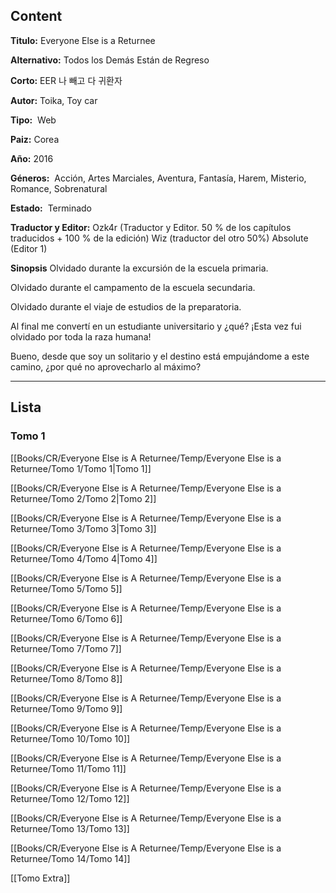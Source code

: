 
## Content

**Titulo:**
Everyone Else is a Returnee

**Alternativo:**
Todos los Demás Están de Regreso

**Corto:**
EER
나 빼고 다 귀환자

**Autor:**
Toika, Toy car

**Tipo:** 
Web

**Paiz:**
Corea

**Año:**
2016

**Géneros:** 
Acción, Artes Marciales, Aventura, Fantasía, Harem, Misterio, Romance, Sobrenatural

**Estado:** 
Terminado

**Traductor y Editor:**
Ozk4r (Traductor y Editor. 50 % de los capítulos traducidos + 100 % de la edición) Wiz (traductor del otro 50%) Absolute (Editor 1)

**Sinopsis**
Olvidado durante la excursión de la escuela primaria.

Olvidado durante el campamento de la escuela secundaria.

Olvidado durante el viaje de estudios de la preparatoria.

Al final me convertí en un estudiante universitario y ¿qué? ¡Esta vez fui olvidado por toda la raza humana! 

Bueno, desde que soy un solitario y el destino está empujándome a este camino, ¿por qué no aprovecharlo al máximo?


***


## Lista

### Tomo 1
[[Books/CR/Everyone Else is A Returnee/Temp/Everyone Else is a Returnee/Tomo 1/Tomo 1|Tomo 1]]

[[Books/CR/Everyone Else is A Returnee/Temp/Everyone Else is a Returnee/Tomo 2/Tomo 2|Tomo 2]]

[[Books/CR/Everyone Else is A Returnee/Temp/Everyone Else is a Returnee/Tomo 3/Tomo 3|Tomo 3]]

[[Books/CR/Everyone Else is A Returnee/Temp/Everyone Else is a Returnee/Tomo 4/Tomo 4|Tomo 4]]

[[Books/CR/Everyone Else is A Returnee/Temp/Everyone Else is a Returnee/Tomo 5/Tomo 5]]

[[Books/CR/Everyone Else is A Returnee/Temp/Everyone Else is a Returnee/Tomo 6/Tomo 6]]

[[Books/CR/Everyone Else is A Returnee/Temp/Everyone Else is a Returnee/Tomo 7/Tomo 7]]

[[Books/CR/Everyone Else is A Returnee/Temp/Everyone Else is a Returnee/Tomo 8/Tomo 8]]

[[Books/CR/Everyone Else is A Returnee/Temp/Everyone Else is a Returnee/Tomo 9/Tomo 9]]

[[Books/CR/Everyone Else is A Returnee/Temp/Everyone Else is a Returnee/Tomo 10/Tomo 10]]

[[Books/CR/Everyone Else is A Returnee/Temp/Everyone Else is a Returnee/Tomo 11/Tomo 11]]

[[Books/CR/Everyone Else is A Returnee/Temp/Everyone Else is a Returnee/Tomo 12/Tomo 12]]

[[Books/CR/Everyone Else is A Returnee/Temp/Everyone Else is a Returnee/Tomo 13/Tomo 13]]

[[Books/CR/Everyone Else is A Returnee/Temp/Everyone Else is a Returnee/Tomo 14/Tomo 14]]

[[Tomo Extra]]
